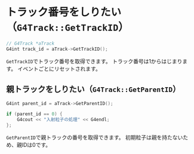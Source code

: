 # トラック番号をしりたい（``G4Track::GetTrackID``）

```cpp
// G4Track *aTrack
G4int track_id = aTrack->GetTrackID();
```

``GetTrackID``でトラック番号を取得できます。
トラック番号は1からはじまります。
イベントごとにリセットされます。

## 親トラックをしりたい（``G4Track::GetParentID``）

```cpp
G4int parent_id = aTrack->GetParentID();

if (parent_id == 0) {
    G4cout << "入射粒子の処理" << G4endl;
};
```

``GetParentID``で親トラックの番号を取得できます。
初期粒子は親を持たないため、親IDは0です。
